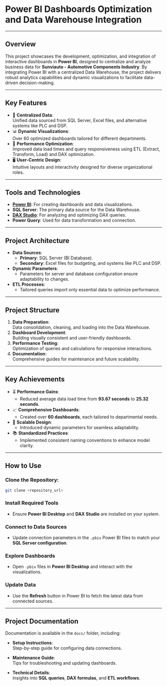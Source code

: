 # **Power BI Dashboards Optimization and Data Warehouse Integration**

---

## **Overview**  
This project showcases the development, optimization, and integration of interactive dashboards in **Power BI**, designed to centralize and analyze business data for **Sunviauto - Automotive Components Industry**. By integrating Power BI with a centralized Data Warehouse, the project delivers robust analytics capabilities and dynamic visualizations to facilitate data-driven decision-making.

---

## **Key Features**
- 🎯 **Centralized Data**:  
  Unified data sourced from SQL Server, Excel files, and alternative systems like PLC and DSP.
- 📊 **Dynamic Visualizations**:  
  Over 60 optimized dashboards tailored for different departments.
- 🚀 **Performance Optimization**:  
  Improved data load times and query responsiveness using ETL (Extract, Transform, Load) and DAX optimization.
- 🖥️ **User-Centric Design**:  
  Intuitive layouts and interactivity designed for diverse organizational roles.

---

## **Tools and Technologies**
- **[Power BI](https://powerbi.microsoft.com/)**: For creating dashboards and data visualizations.  
- **SQL Server**: The primary data source for the Data Warehouse.  
- **[DAX Studio](https://daxstudio.org/)**: For analyzing and optimizing DAX queries.  
- **Power Query**: Used for data transformation and connection.

---

## **Project Architecture**
- **Data Sources**:  
  - **Primary**: SQL Server (BI Database).  
  - **Secondary**: Excel files for budgeting, and systems like PLC and DSP.  
- **Dynamic Parameters**:  
  - Parameters for server and database configuration ensure adaptability to changes.  
- **ETL Processes**:  
  - Tailored queries import only essential data to optimize performance.

---

## **Project Structure**
1. **Data Preparation**:  
   Data consolidation, cleaning, and loading into the Data Warehouse.  
2. **Dashboard Development**:  
   Building visually consistent and user-friendly dashboards.  
3. **Performance Testing**:  
   Optimization of queries and calculations for responsive interactions.  
4. **Documentation**:  
   Comprehensive guides for maintenance and future scalability.

---

## **Key Achievements**
- ⏳ **Performance Gains**:  
  - Reduced average data load time from **93.67 seconds** to **25.32 seconds**.  
- 📈 **Comprehensive Dashboards**:  
  - Created over **60 dashboards**, each tailored to departmental needs.  
- 🔗 **Scalable Design**:  
  - Introduced dynamic parameters for seamless adaptability.  
- 📚 **Standardized Practices**:  
  - Implemented consistent naming conventions to enhance model clarity.

---

## **How to Use**
### **Clone the Repository**:  
   ```bash
   git clone <repository_url>
   ```

### **Install Required Tools**  
- Ensure **Power BI Desktop** and **DAX Studio** are installed on your system.  

### **Connect to Data Sources**  
- Update connection parameters in the `.pbix` Power BI files to match your **SQL Server configuration**.

### **Explore Dashboards**  
- Open `.pbix` files in **Power BI Desktop** and interact with the visualizations.  

### **Update Data**  
- Use the **Refresh** button in Power BI to fetch the latest data from connected sources.  

---

## **Project Documentation**  

Documentation is available in the `docs/` folder, including:  

- **Setup Instructions**:  
  Step-by-step guide for configuring data connections.  

- **Maintenance Guide**:  
  Tips for troubleshooting and updating dashboards.  

- **Technical Details**:  
  Insights into **SQL queries**, **DAX formulas**, and **ETL workflows**.  

